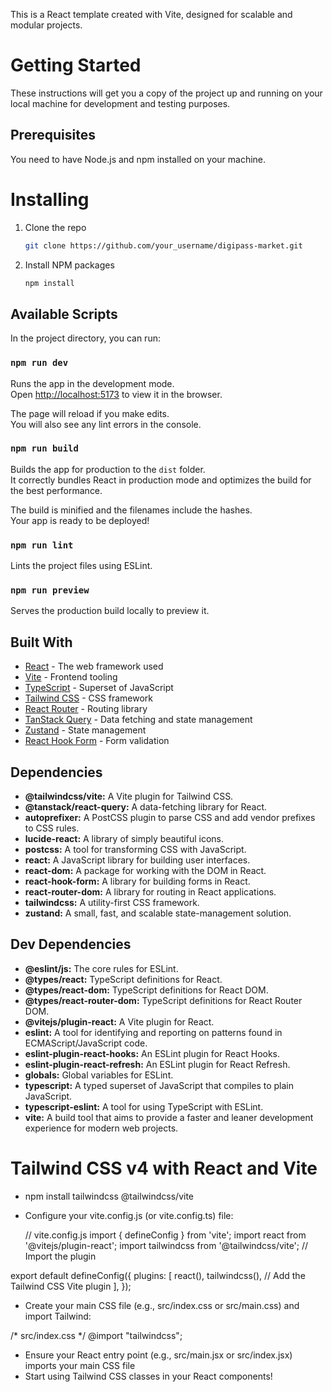 This is a React template created with Vite, designed for scalable and modular projects.

# Getting Started

These instructions will get you a copy of the project up and running on your local machine for development and testing purposes.

## Prerequisites

You need to have Node.js and npm installed on your machine.

# Installing

1. Clone the repo
   ```sh
   git clone https://github.com/your_username/digipass-market.git
   ```
2. Install NPM packages
   ```sh
   npm install
   ```

## Available Scripts

In the project directory, you can run:

### `npm run dev`

Runs the app in the development mode.<br>
Open [http://localhost:5173](http://localhost:5173) to view it in the browser.

The page will reload if you make edits.<br>
You will also see any lint errors in the console.

### `npm run build`

Builds the app for production to the `dist` folder.<br>
It correctly bundles React in production mode and optimizes the build for the best performance.

The build is minified and the filenames include the hashes.<br>
Your app is ready to be deployed!

### `npm run lint`

Lints the project files using ESLint.

### `npm run preview`

Serves the production build locally to preview it.

## Built With

* [React](https://reactjs.org/) - The web framework used
* [Vite](https://vitejs.dev/) - Frontend tooling
* [TypeScript](https://www.typescriptlang.org/) - Superset of JavaScript
* [Tailwind CSS](https://tailwindcss.com/) - CSS framework
* [React Router](https://reactrouter.com/) - Routing library
* [TanStack Query](https://tanstack.com/query/latest) - Data fetching and state management
* [Zustand](https://zustand-demo.pmnd.rs/) - State management
* [React Hook Form](https://react-hook-form.com/) - Form validation

## Dependencies

- **@tailwindcss/vite:** A Vite plugin for Tailwind CSS.
- **@tanstack/react-query:** A data-fetching library for React.
- **autoprefixer:** A PostCSS plugin to parse CSS and add vendor prefixes to CSS rules.
- **lucide-react:** A library of simply beautiful icons.
- **postcss:** A tool for transforming CSS with JavaScript.
- **react:** A JavaScript library for building user interfaces.
- **react-dom:** A package for working with the DOM in React.
- **react-hook-form:** A library for building forms in React.
- **react-router-dom:** A library for routing in React applications.
- **tailwindcss:** A utility-first CSS framework.
- **zustand:** A small, fast, and scalable state-management solution.

## Dev Dependencies

- **@eslint/js:** The core rules for ESLint.
- **@types/react:** TypeScript definitions for React.
- **@types/react-dom:** TypeScript definitions for React DOM.
- **@types/react-router-dom:** TypeScript definitions for React Router DOM.
- **@vitejs/plugin-react:** A Vite plugin for React.
- **eslint:** A tool for identifying and reporting on patterns found in ECMAScript/JavaScript code.
- **eslint-plugin-react-hooks:** An ESLint plugin for React Hooks.
- **eslint-plugin-react-refresh:** An ESLint plugin for React Refresh.
- **globals:** Global variables for ESLint.
- **typescript:** A typed superset of JavaScript that compiles to plain JavaScript.
- **typescript-eslint:** A tool for using TypeScript with ESLint.
- **vite:** A build tool that aims to provide a faster and leaner development experience for modern web projects.

#  Tailwind CSS v4 with React and Vite

- npm install tailwindcss @tailwindcss/vite
- Configure your vite.config.js (or vite.config.ts) file:

   // vite.config.js
import { defineConfig } from 'vite';
import react from '@vitejs/plugin-react';
import tailwindcss from '@tailwindcss/vite'; // Import the plugin

export default defineConfig({
  plugins: [
    react(),
    tailwindcss(), // Add the Tailwind CSS Vite plugin
  ],
});

- Create your main CSS file (e.g., src/index.css or src/main.css) and import Tailwind:

/* src/index.css */
@import "tailwindcss";

- Ensure your React entry point (e.g., src/main.jsx or src/index.jsx) imports your main CSS file
- Start using Tailwind CSS classes in your React components!